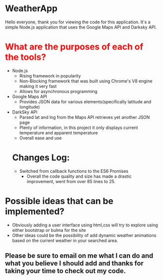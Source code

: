 # WeatherApp

Hello everyone, thank you for viewing the code for this application. It's a simple Node.js application that uses the Google Maps API and Darksky API. 


<h1 style="color:red;">What are the purposes of each of the tools?</h1>
<ul>
  <li>Node.js
    <ul>
      <li>Rising framework in popularity</li>
      <li>Non-Blocking framework that was built using Chrome's V8 engine making it very fast</li>
      <li>Allows for asynchronous programming</li>
    </ul>
    <li>Google Maps API
      <ul>
        <li>Provides JSON data for various elements(specifically latitude and longitude)</li>
      </ul>
    </li>
  <li>DarkSky API
    <ul>
      <li>Parsed lat and lng from the Maps API retrieves yet another JSON page</li>
      <li>Plenty of information, in this project it only displays current temperature and apparent temperature</li>
      <li>Overall ease and use</li>
    </ul>
    </li>
<h1> Changes Log:
</h1>
    <ul>
      <li>Switched from callback functions to the ES6 Promises
        <ul>
          <li>
          Overall the code quality and size has made a drastic improvement, went from over 85 lines to 25. 
          </li>
        </ul>
      </li>
    </ul>
</ul>
<h1>Possible ideas that can be implemented?</h1>
  <ul>
    <li>
    Obviously adding a user interface using html,css will try to explore using either bootstrap or bulma for the site
    </li>
    <li>
    Other ideas could be the possibility of add dynamic weather animations based on the current weather in your searched area. 
    </li>
  </ul>
  
  <h2>Please be sure to email on me what I can do and what you believe I should add and thanks for taking your time to check out my code.</h2> 
